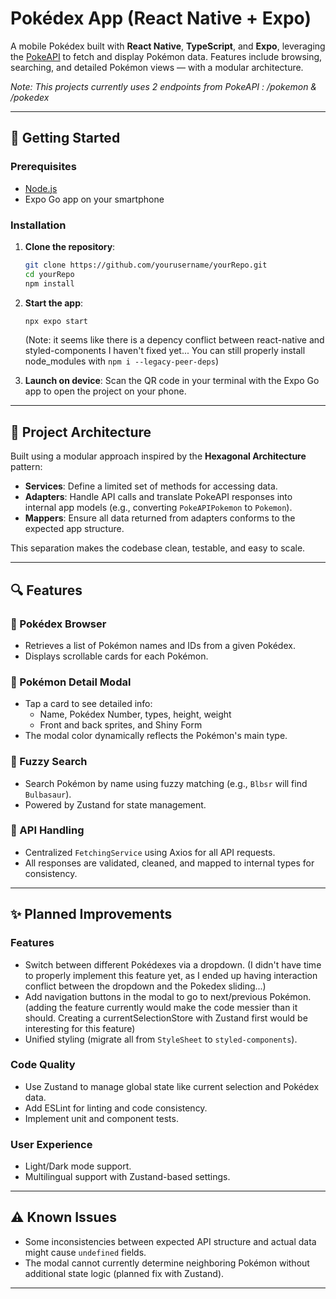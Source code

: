 # Pokédex App (React Native + Expo)

A mobile Pokédex built with **React Native**, **TypeScript**, and **Expo**, leveraging the [PokeAPI](https://pokeapi.co/api/v2/) to fetch and display Pokémon data. Features include browsing, searching, and detailed Pokémon views — with a modular architecture.

*Note: This projects currently uses 2 endpoints from PokeAPI : /pokemon & /pokedex*

---

## 🚀 Getting Started

### Prerequisites
- [Node.js](https://nodejs.org/)
- Expo Go app on your smartphone

### Installation
1. **Clone the repository**:
   ```bash
   git clone https://github.com/yourusername/yourRepo.git
   cd yourRepo
   npm install
   ```

2. **Start the app**:
   ```bash
   npx expo start
   ```
   (Note: it seems like there is a depency conflict between react-native and styled-components I haven't fixed yet... You can still properly install node_modules with ```npm i --legacy-peer-deps```)

3. **Launch on device**:
   Scan the QR code in your terminal with the Expo Go app to open the project on your phone.

---

## 🧱 Project Architecture

Built using a modular approach inspired by the **Hexagonal Architecture** pattern:

- **Services**: Define a limited set of methods for accessing data.
- **Adapters**: Handle API calls and translate PokeAPI responses into internal app models (e.g., converting `PokeAPIPokemon` to `Pokemon`).
- **Mappers**: Ensure all data returned from adapters conforms to the expected app structure.

This separation makes the codebase clean, testable, and easy to scale.

---

## 🔍 Features

### 📜 Pokédex Browser
- Retrieves a list of Pokémon names and IDs from a given Pokédex.
- Displays scrollable cards for each Pokémon.

### 👀 Pokémon Detail Modal
- Tap a card to see detailed info:
  - Name, Pokédex Number, types, height, weight
  - Front and back sprites, and Shiny Form
- The modal color dynamically reflects the Pokémon's main type.

### 🔎 Fuzzy Search
- Search Pokémon by name using fuzzy matching (e.g., `Blbsr` will find `Bulbasaur`).
- Powered by Zustand for state management.

### 🔁 API Handling
- Centralized `FetchingService` using Axios for all API requests.
- All responses are validated, cleaned, and mapped to internal types for consistency.

---

## ✨ Planned Improvements

### Features
- Switch between different Pokédexes via a dropdown. (I didn't have time to properly implement this feature yet, as I ended up having interaction conflict between the dropdown and the Pokedex sliding...)
- Add navigation buttons in the modal to go to next/previous Pokémon. (adding the feature currently would make the code messier than it should. Creating a currentSelectionStore with Zustand first would be interesting for this feature)
- Unified styling (migrate all from `StyleSheet` to `styled-components`).

### Code Quality
- Use Zustand to manage global state like current selection and Pokédex data.
- Add ESLint for linting and code consistency.
- Implement unit and component tests.

### User Experience
- Light/Dark mode support.
- Multilingual support with Zustand-based settings.

---

## ⚠️ Known Issues

- Some inconsistencies between expected API structure and actual data might cause `undefined` fields.
- The modal cannot currently determine neighboring Pokémon without additional state logic (planned fix with Zustand).

---
